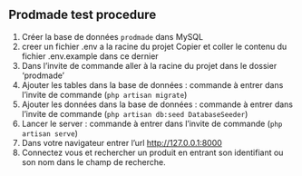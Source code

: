 ## Prodmade test procedure

1. Créer la base de données `prodmade` dans MySQL
2. creer un fichier .env a la racine du projet Copier et coller le contenu du fichier .env.example dans ce dernier
3. Dans l’invite de commande aller à la racine du projet dans le dossier ‘prodmade’
4. Ajouter les tables dans la base de données : commande à entrer dans l’invite de commande (`php artisan migrate`)
5. Ajouter les données dans la base de données : commande à entrer dans l’invite de commande (`php artisan db:seed DatabaseSeeder`)
6. Lancer le server : commande à entrer dans l’invite de commande (`php artisan serve`)
7. Dans votre navigateur entrer l’url http://127.0.0.1:8000
8. Connectez vous et rechercher un produit en entrant son identifiant ou son nom dans le champ de recherche.
